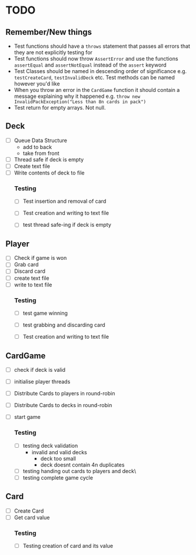 # TODO

## Remember/New things
- Test functions should have a `throws` statement that passes all errors that they are not explicitly testing for
- Test functions should now throw `AssertError` and use the functions `assertEqual` and `assertNotEqual` instead of the `assert` keyword
- Test Classes should be named in descending order of significance e.g. `testCreateCard`, `testInvalidDeck` etc. Test methods can be named however you'd like
- When you throw an error in the `CardGame` function it should contain a message explaining why it happened e.g. `throw new InvalidPackException("Less than 8n cards in pack")`
- Test return for empty arrays. Not null.

## Deck

- [ ] Queue Data Structure
  - add to back
  - take from front
- [ ] Thread safe if deck is empty
- [ ] Create text file
- [ ] Write contents of deck to file 
  ### Testing
    - [ ] Test insertion and removal of card
    - [ ] Test creation and writing to text file
    - [ ] test thread safe-ing if deck is empty


## Player

- [ ] Check if game is won
- [ ] Grab card
- [ ] Discard card
- [ ] create text file
- [ ] write to text file
    ### Testing
  - [ ] test game winning
  - [ ] test grabbing and discarding card
  - [ ] Test creation and writing to text file


## CardGame

- [ ] check if deck is valid
- [ ] initialise player threads
- [ ] Distribute Cards to players in round-robin
- [ ] Distribute Cards to decks in round-robin
- [ ] start game

  ### Testing
    - [ ] testing deck validation
      - invalid and valid decks
        - deck too small
        - deck doesnt contain 4n duplicates
    - [ ] testing handing out cards to players and deck\
    - [ ] testing complete game cycle

## Card

- [ ] Create Card
- [ ] Get card value
  ### Testing
    - [ ] Testing creation of card and its value
    